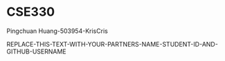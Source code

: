 # CSE330
Pingchuan Huang-503954-KrisCris

REPLACE-THIS-TEXT-WITH-YOUR-PARTNERS-NAME-STUDENT-ID-AND-GITHUB-USERNAME
